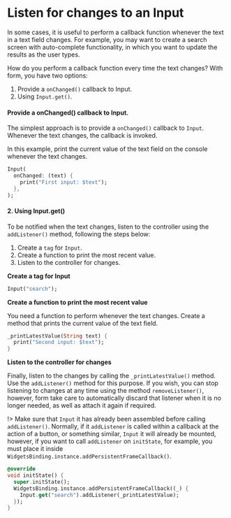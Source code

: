 # Listen for changes to an Input

In some cases, it is useful to perform a callback function whenever the text in a text field changes. For example, you may want to create a search screen with auto-complete functionality, in which you want to update the results as the user types.

How do you perform a callback function every time the text changes? With form, you have two options:

1. Provide a `onChanged()` callback to Input.
2. Using `Input.get()`.

#### Provide a onChanged() callback to Input.

The simplest approach is to provide a `onChanged()` callback to `Input`. Whenever the text changes, the callback is invoked.

In this example, print the current value of the text field on the console whenever the text changes.

```dart
Input(
  onChanged: (text) {
    print("First input: $text");
  },
);
```

#### 2. Using Input.get()

To be notified when the text changes, listen to the controller using the `addListener()` method, following the steps below:

1. Create a `tag` for `Input`.
2. Create a function to print the most recent value.
3. Listen to the controller for changes.

**Create a tag for Input**

```dart
Input("search");
```

**Create a function to print the most recent value**

You need a function to perform whenever the text changes. Create a method that prints the current value of the text field.

```dart
_printLatestValue(String text) {
  print("Second input: $text");
}
```

**Listen to the controller for changes**

Finally, listen to the changes by calling the `_printLatestValue()` method. Use the `addListener()` method for this purpose. If you wish, you can stop listening to changes at any time using the method `removeListener()`, however, form take care to automatically discard that listener when it is no longer needed, as well as attach it again if required.

!> Make sure that `Input` it has already been assembled before calling `addListener()`. Normally, if it `addListener` is called within a callback at the action of a button, or something similar, `Input` it will already be mounted, however, if you want to call `addListener` on `initState`, for example, you must place it inside `WidgetsBinding.instance.addPersistentFrameCallback()`.

```dart
@override
void initState() {
  super.initState();
  WidgetsBinding.instance.addPersistentFrameCallback((_) {
    Input.get("search").addListener(_printLatestValue);
  });
}
```